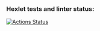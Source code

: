 ### Hexlet tests and linter status:
[![Actions Status](https://github.com/KirilDz/devops-for-programmers-project-74/workflows/hexlet-check/badge.svg)](https://github.com/KirilDz/devops-for-programmers-project-74/actions)